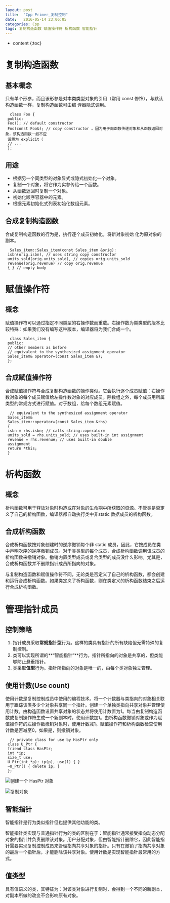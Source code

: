 ```yaml
---
layout: post
title:  "Cpp Primer_复制控制"
date:   2016-05-14 23:06:05
categories: Cpp
tags: 复制构造函数 赋值操作符 析构函数 智能指针
---
```

* content
{:toc} 

# 复制构造函数 #

##  基本概念 ##

  只有单个形参，而且该形参是对本类类型对象的引用（常用 const 修饰），与默认构造函数一样，复制构造函数可由编
 译器隐式调用。

      class Foo {
     public:
     Foo(); // default constructor
     Foo(const Foo&); // copy constructor 。因为用于向函数传递对象和从函数返回对象，该构造函数一般不应
     设置为 explicit（
     // ...
     };








##  用途 ##

- 根据另一个同类型的对象显式或隐式初始化一个对象。
- 复制一个对象，将它作为实参传给一个函数。
- 从函数返回时复制一个对象。
- 初始化顺序容器中的元素。
- 根据元素初始化式列表初始化数组元素。

##  合成复制构造函数 ##

  合成复制构造函数的行为是，执行逐个成员初始化，将新对象初始
 化为原对象的副本。

      Sales_item::Sales_item(const Sales_item &orig):
     isbn(orig.isbn), // uses string copy constructor
     units_sold(orig.units_sold), // copies orig.units_sold
     revenue(orig.revenue) // copy orig.revenue
     { } // empty body

# 赋值操作符 #

##  概念 ##

  赋值操作符可以通过指定不同类型的右操作数而重载。右操作数为类类型的版本比较特殊：如果我们没有编写这种版本，编译器将为我们合成一个。

      class Sales_item {
     public:
     // other members as before
     // equivalent to the synthesized assignment operator
     Sales_item& operator=(const Sales_item &);
     };

##  合成赋值操作符 ##

  合成赋值操作符与合成复制构造函数的操作类似。它会执行逐个成员赋值：右操作数对象的每个成员赋值给左操作数对象的对应成员。除数组之外，每个成员用所属类型的常规方式进行赋值。对于数组，给每个数组元素赋值。

      // equivalent to the synthesized assignment operator
     Sales_item&
     Sales_item::operator=(const Sales_item &rhs)
     {
     isbn = rhs.isbn; // calls string::operator=
     units_sold = rhs.units_sold; // uses built-in int assignment
     revenue = rhs.revenue; // uses built-in double
     assignment
     return *this;
     }

# 析构函数 #

##  概念 ##

  析构函数可用于释放对象时构造或在对象的生命期中所获取的资源。不管类是否定义了自己的析构函数，编译器都自动执行类中非static 数据成员的析构函数。

##  合成析构函数 ##

  合成析构函数按对象创建时的逆序撤销每个非 static 成员，因此，它按成员在类中声明次序的逆序撤销成员。对于类类型的每个成员，合成析构函数调用该成员的析构函数来撤销对象。撤销内置类型成员或复合类型的成员没什么影响。尤其是，合成析构函数并不删除指针成员所指向的对象。

  与复制构造函数和赋值操作符不同，无论类是否定义了自己的析构函数，都会创建和运行合成析构函数。如果类定义了析构函数，则在类定义的析构函数结束之后运行合成析构函数。

# 管理指针成员 #

##  控制策略 ##

 1. 指针成员采取**常规指针型**行为。这样的类具有指针的所有缺陷但无需特殊的复制控制。
 2. 类可以实现所谓的**“智能指针”**行为。指针所指向的对象是共享的，但类能够防止悬垂指针。
 3. 类采取**值型**行为。指针所指向的对象是唯一的，由每个类对象独立管理。

##  使用计数(Use count) ##

  使用计数是复制控制成员中使用的编程技术。将一个计数器与类指向的对象相关联用于跟踪该类多少个对象共享同一个指针。创建一个单独类指向共享对象并管理使用计数。由构造函数设置共享对象的状态并将使用计数置为1。每当由复制构造函数或复制操作符生成一个新副本时，使用计数加1。由析构函数撤销对象或作为赋值操作符的左操作数撤销对象时，使用计数减1。赋值操作符和析构函数检查使用计数是否减至0，如果是，则撤销对象。

      // private class for use by HasPtr only
     class U_Ptr {
     friend class HasPtr;
     int *ip;
     size_t use;
     U_Ptr(int *p): ip(p), use(1) { }
     ~U_Ptr() { delete ip; }
     };

![创建一个 HasPtr 对象](http://upload-images.jianshu.io/upload_images/1242974-a208197750ec5a9e.png)

  
![复制对象](http://upload-images.jianshu.io/upload_images/1242974-64949fd2c1147fb2.png)


  

##  智能指针 ##

  智能指针是行为类似指针但也提供其他功能的类。

  智能指针类实现与普通指针行为的类的区别在于：智能指针通常接受指向动态分配对象的指针并负责删除该对象。用户分配对象，但由智能指针删除它，因此智能指针需要实现复制控制成员来管理指向共享对象的指针。只有在撤销了指向共享对象的最后一个指针后，才能删除该共享对象。使用计数是实现智能指针最常用的方式。

##  值类型 ##

  具有值语义的类，其特征为：对该类对象进行复制时，会得到一个不同的新副本，对副本所做的改变不会影响原有对象。